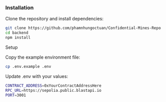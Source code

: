 ### Installation

Clone the repository and install dependencies:

```bash
git clone https://github.com/phamnhungoctuan/Confidential-Mines-Repo
cd backend
npm install
```

Setup

Copy the example environment file:

```bash
cp .env.example .env
```

Update .env with your values:

```bash
CONTRACT_ADDRESS=0xYourContractAddressHere
RPC_URL=https://sepolia.public.blastapi.io
PORT=3001
```